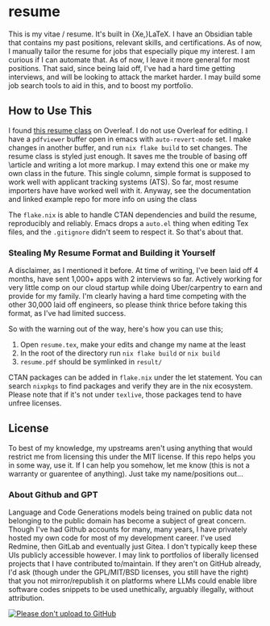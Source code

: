 # resume

This is my vitae / resume. It's built in {Xe,}LaTeX. I have an Obsidian table that
contains my past positions, relevant skills, and certifications. As of now, I
manually tailor the resume for jobs that especially pique my interest. I am curious
if I can automate that. As of now, I leave it more general for most positions. That
said, since being laid off, I've had a hard time getting interviews, and will be
looking to attack the market harder. I may build some job search tools to aid in this,
and to boost my portfolio.

## How to Use This

I found [this resume class](https://github.com/huxuan/resumecls/) on Overleaf.
I do not use Overleaf for editing. I have a `pdfviewer` buffer open in emacs with
`auto-revert-mode` set. I make changes in another buffer, and run `nix flake build`
to set changes. The resume class is styled just enough. It saves me the trouble of basing off
\article and writing a lot more markup. I may extend this one or make my own class in the future.
This single column, simple format is supposed to work well with applicant tracking systems
(ATS). So far, most resume importers have have worked well with it. Anyway, see the documentation
and linked example repo for more info on using the class

The `flake.nix` is able to handle CTAN dependencies and build the resume, reproducibly and
reliably. Emacs drops a `auto.el` thing when editing Tex files, and the `.gitignore` didn't
seem to respect it. So that's about that.

### Stealing My Resume Format and Building it Yourself

A disclaimer, as I mentioned it before. At time of writing, I've been laid off 4
months, have sent 1,000+ apps with 2 interviews so far. Actively working for very
little comp on our cloud startup while doing Uber/carpentry to earn and provide for my family.
I'm clearly having a hard time competing with the other 30,000 laid off engineers, so please
think thrice before taking this format, as I've had limited success.

So with the warning out of the way, here's how you can use this;

1. Open `resume.tex`, make your edits and change my name at the least
2. In the root of the directory run `nix flake build` or `nix build`
3. `resume.pdf` should be symlinked in `result/`

CTAN packages can be added in `flake.nix` under the let statement. You can search `nixpkgs`
to find packages and verify they are in the nix ecosystem. Please note that if it's not
under `texlive`, those packages tend to have unfree licenses.

## License
To best of my knowledge, my upstreams aren't using anything that would restrict me from
licensing this under the MIT license. If this repo helps you in some way, use it. If I can
help you somehow, let me know (this is not a warranty or guarentee of anything). Just take
my name/positions out...

### About Github and GPT
Language and Code Generations models being trained on public data not belonging to the public
domain has become a subject of great concern. Though I've had Github accounts for many, many
years, I have privately hosted my own code for most of my development career. I've used Redmine,
then GitLab and eventually just Gitea. I don't typically keep these UIs publicly accessible however.
I may link to portfolios of liberally licensed projects that I have contributed to/maintain. If
they aren't on GitHub already, I'd ask (though under the GPL/MIT/BSD licenses, you still have the right)
that you not mirror/republish it on platforms where LLMs could enable libre software codes snippets to
be used unethically, arguably illegally, without attribution.

[![Please don't upload to GitHub](https://nogithub.codeberg.page/badge.svg)](https://nogithub.codeberg.page)
